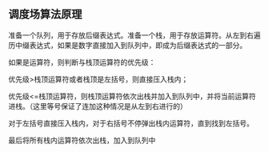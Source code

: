 ## 调度场算法原理

准备一个队列，用于存放后缀表达式。准备一个栈，用于存放运算符。从左到右遍历中缀表达式，如果是数字直接加入到队列中，即成为后缀表达式的一部分。

如果是运算符，则判断与栈顶运算符的优先级：

优先级>栈顶运算符或者栈顶是左括号，则直接压入栈内；

优先级<=栈顶运算符，则栈顶运算符依次出栈并加入到队列中，并将当前运算符进栈。（这里等号保证了连加这种情况是从左到右进行的）

对于左括号直接压入栈内，对于右括号不停弹出栈内运算符，直到找到左括号。

最后将所有栈内运算符依次出栈，加入到队列中